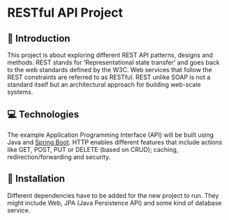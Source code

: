 # RESTful API Project
## 📓 Introduction
This project is about exploring different REST API patterns, designs and methods. REST stands for 'Representational state transfer' and goes back to the web standards defined by the W3C. Web services that follow the REST constraints are referred to as RESTful. REST unlike SOAP is not a standard itself but an architectural approach for building web-scale systems.

## 💻 Technologies
The example Application Programming Interface (API) will be built using Java and [Spring Boot](https://spring.io/projects/spring-boot). HTTP enables different features that include actions like GET, POST, PUT or DELETE (based on CRUD); caching, redirection/forwarding and security.

## 🚩 Installation
Different dependencies have to be added for the new project to run. They might include Web, JPA (Java Persistence API) and some kind of database service.
